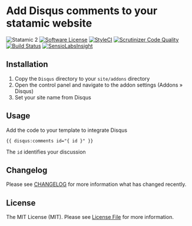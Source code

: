 # Add Disqus comments to your statamic website

![Statamic 2](https://img.shields.io/badge/statamic-2.x-blue.svg?style=flat-square)
[![Software License](https://img.shields.io/badge/license-MIT-brightgreen.svg?style=flat-square)](LICENSE.md)
[![StyleCI](https://styleci.io/repos/77051499/shield?branch=master)](https://styleci.io/repos/77051499)
[![Scrutinizer Code Quality](https://scrutinizer-ci.com/g/subpixel-ch/statamic-disqus/badges/quality-score.png?b=master)](https://scrutinizer-ci.com/g/subpixel-ch/statamic-disqus/?branch=master)
[![Build Status](https://scrutinizer-ci.com/g/subpixel-ch/statamic-disqus/badges/build.png?b=master)](https://scrutinizer-ci.com/g/subpixel-ch/statamic-disqus/build-status/master)
[![SensioLabsInsight](https://insight.sensiolabs.com/projects/89970744-730a-4dfd-a803-2b0767bc2bc2/mini.png)](https://insight.sensiolabs.com/projects/89970744-730a-4dfd-a803-2b0767bc2bc2)


## Installation
1. Copy the `Disqus` directory to your `site/addons` directory
2. Open the control panel and navigate to the addon settings (Addons » Disqus)
3. Set your site name from Disqus

## Usage
Add the code to your template to integrate Disqus

`{{ disqus:comments id="{ id }" }}`
 
The `id` identifies your discussion

## Changelog
Please see [CHANGELOG](CHANGELOG.md) for more information what has changed recently.

## License
The MIT License (MIT). Please see [License File](LICENSE.md) for more information.

